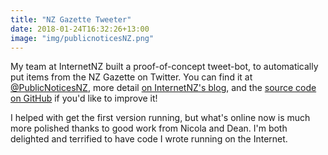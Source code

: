 ```yaml
---
title: "NZ Gazette Tweeter"
date: 2018-01-24T16:32:26+13:00
image: "img/publicnoticesNZ.png"
---
```


My team at InternetNZ built a proof-of-concept tweet-bot, to automatically put items from the NZ Gazette on Twitter. You can find it at [@PublicNoticesNZ](https://twitter.com/PublicNoticesNZ), more detail [on InternetNZ's blog](https://internetnz.nz/blog/tweeting-public-notices-act), and the [source code on GitHub](https://github.com/InternetNZ/PublicNoticesNZ) if you'd like to improve it!

I helped with get the first version running, but what's online now is much more polished thanks to good work from Nicola and Dean. I'm both delighted and terrified to have code I wrote running on the Internet.
